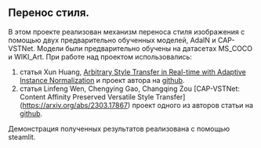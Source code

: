 ﻿##  Перенос стиля.
В этом проекте реализован механизм переноса стиля изображения  с помощью двух предварительно обученных моделей, AdaIN и CAP-VSTNet.
Модели были предварительно обучены на датасетах MS_COCO и WIKI_Art.
При работе над проектом использовались:
1. статья Xun Huang, [Arbitrary Style Transfer in Real-time with Adaptive Instance Normalization](https://openaccess.thecvf.com/content_ICCV_2017/papers/Huang_Arbitrary_Style_Transfer_ICCV_2017_paper.pdf) и проект автора на [github](https://github.com/xunhuang1995/AdaIN-style).
2. статья Linfeng Wen, Chengying Gao, Changqing Zou  [CAP-VSTNet: Content Affinity Preserved Versatile Style Transfer] (https://arxiv.org/abs/2303.17867) проект одного из авторов статьи на [github](https://github.com/linfengWen98/CAP-VSTNet).

Демонстрация полученных результатов реализована с помощью steamlit.



